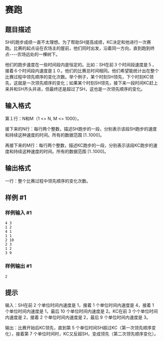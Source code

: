 # 赛跑

## 题目描述

SH的跑步成绩一直不太理想。为了帮助SH提高成绩，KC决定和他进行一次赛跑。比赛的起点设在农场主的屋前，他们同时出发，沿着同一方向，直到跑到终点----农场远处的一棵树下。

他们的跑步速度在一些时间段内是恒定的。比如：SH在前３个时间段速度是５，接着６个时间段内速度是１０。他们的比赛总时间相同。他们希望能统计出在整个比赛过程中领先顺序的变化次数。举个例子，某个时刻SH领先，下个时刻KC领先，这就是一次领先顺序的变化；如果某个时刻SH领先，接下来一段时间KC赶上来并和SH齐头并进，但最终还是超过了SH，这也是一次领先顺序的变化。


## 输入格式

第１行：N和M（1 <= N, M <= 1000）。

接下来的N行：每行两个整数，描述SH跑步的一段，分别表示该段SH跑步的速度和持续这种速度的时间。所有的数据范围 [1..1000]。

再接下来的M行：每行两个整数，描述KC跑步的一段，分别表示该段KC跑步的速度和持续这种速度的时间。所有的数据范围 [1..1000]。


## 输出格式

一行：整个比赛过程中领先顺序的变化次数。


## 样例 #1

### 样例输入 #1
```
4 3
1 2
4 1
1 1
2 10
2 3
1 2
3 9
```

### 样例输出 #1

```
2
```

## 提示

输入：SH在前 $2$ 个单位时间内速度是 $1$，接着 $1$ 个单位时间内速度是 $4$，接着 $1$ 个单位时间内速度是 $1$，最后 $10$ 个单位时间内速度是 $2$。KC在前 $3$ 个个单位时间内速度是 $2$，接着 $2$ 个单位时间内速度是 $2$，最后 $9$ 个单位时间内速度是 $3$。

输出：比赛开始后KC领先，直到第 $5$ 个单位时间SH超过KC（第一次领先顺序变化），接着第 $7$ 个单位时间时，KC又反超SH，变成领先（第二次领先顺序变化）。


